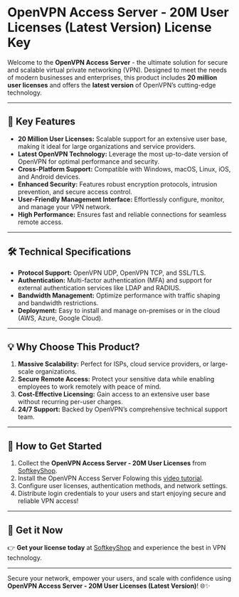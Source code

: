 # OpenVPN Access Server - 20M User Licenses (Latest Version) License Key

Welcome to the **OpenVPN Access Server** - the ultimate solution for secure and scalable virtual private networking (VPN). Designed to meet the needs of modern businesses and enterprises, this product includes **20 million user licenses** and offers the **latest version** of OpenVPN’s cutting-edge technology.  

---

## 🌟 **Key Features**

- **20 Million User Licenses:** Scalable support for an extensive user base, making it ideal for large organizations and service providers.
- **Latest OpenVPN Technology:** Leverage the most up-to-date version of OpenVPN for optimal performance and security.
- **Cross-Platform Support:** Compatible with Windows, macOS, Linux, iOS, and Android devices.
- **Enhanced Security:** Features robust encryption protocols, intrusion prevention, and secure access control.
- **User-Friendly Management Interface:** Effortlessly configure, monitor, and manage your VPN network.
- **High Performance:** Ensures fast and reliable connections for seamless remote access.

---

## 🛠️ **Technical Specifications**

- **Protocol Support:** OpenVPN UDP, OpenVPN TCP, and SSL/TLS.
- **Authentication:** Multi-factor authentication (MFA) and support for external authentication services like LDAP and RADIUS.
- **Bandwidth Management:** Optimize performance with traffic shaping and bandwidth restrictions.
- **Deployment:** Easy to install and manage on-premises or in the cloud (AWS, Azure, Google Cloud).

---

## 💡 **Why Choose This Product?**

1. **Massive Scalability:** Perfect for ISPs, cloud service providers, or large-scale organizations.
2. **Secure Remote Access:** Protect your sensitive data while enabling employees to work remotely with peace of mind.
3. **Cost-Effective Licensing:** Gain access to an extensive user base without recurring per-user charges.
4. **24/7 Support:** Backed by OpenVPN’s comprehensive technical support team.

---

## 🚀 **How to Get Started**

1. Collect the **OpenVPN Access Server - 20M User Licenses** from [SoftkeyShop](https://softkeyshop.com/product/openvpn-access-server-20m-user-licenses-latest-version/).
2. Install the OpenVPN Access Server Folowing this [video tutorial](https://www.youtube.com/watch?v=nAELyIEOGfE).
3. Configure user licenses, authentication methods, and network settings.
4. Distribute login credentials to your users and start enjoying secure and reliable VPN access!

---



## 🛒 **Get it Now**

👉 **Get your license today** at [SoftkeyShop](https://softkeyshop.com/product/openvpn-access-server-20m-user-licenses-latest-version/) and experience the best in VPN technology.

---



Secure your network, empower your users, and scale with confidence using **OpenVPN Access Server - 20M User Licenses (Latest Version)**! 🌐✨
